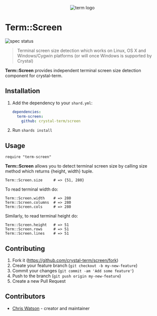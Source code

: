 <div align="center">
  <img src="./assets/term-logo.png" alt="term logo">
</div>

# Term::Screen

![spec status](https://github.com/crystal-term/screen/workflows/specs/badge.svg)

> Terminal screen size detection which works on Linux, OS X and Windows/Cygwin platforms (or will once Windows is supported by Crystal)

**Term::Screen** provides independent terminal screen size detection component for crystal-term.

## Installation

1. Add the dependency to your `shard.yml`:

   ```yaml
   dependencies:
     term-screen:
       github: crystal-term/screen
   ```

2. Run `shards install`

## Usage

```crystal
require "term-screen"
```

**Term::Screen** allows you to detect terminal screen size by calling size method which returns {height, width} tuple.

```crystal
Term::Screen.size     # => {51, 280}
```

To read terminal width do:

```crystal
Term::Screen.width    # => 280
Term::Screen.columns  # => 280
Term::Screen.cols     # => 280
```

Similarly, to read terminal height do:

```crystal
Term::Screen.height   # => 51
Term::Screen.rows     # => 51
Term::Screen.lines    # => 51
```

## Contributing

1. Fork it (<https://github.com/crystal-term/screen/fork>)
2. Create your feature branch (`git checkout -b my-new-feature`)
3. Commit your changes (`git commit -am 'Add some feature'`)
4. Push to the branch (`git push origin my-new-feature`)
5. Create a new Pull Request

## Contributors

- [Chris Watson](https://github.com/watzon) - creator and maintainer
